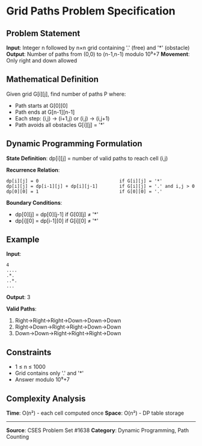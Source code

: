 # Grid Paths Problem Specification

## Problem Statement

**Input**: Integer n followed by n×n grid containing '.' (free) and '*' (obstacle)
**Output**: Number of paths from (0,0) to (n-1,n-1) modulo 10⁹+7
**Movement**: Only right and down allowed

## Mathematical Definition

Given grid G[i][j], find number of paths P where:
- Path starts at G[0][0] 
- Path ends at G[n-1][n-1]
- Each step: (i,j) → (i+1,j) or (i,j) → (i,j+1)
- Path avoids all obstacles G[i][j] = '*'

## Dynamic Programming Formulation

**State Definition**: dp[i][j] = number of valid paths to reach cell (i,j)

**Recurrence Relation**:
```
dp[i][j] = 0                              if G[i][j] = '*'
dp[i][j] = dp[i-1][j] + dp[i][j-1]        if G[i][j] = '.' and i,j > 0
dp[0][0] = 1                              if G[0][0] = '.'
```

**Boundary Conditions**:
- dp[0][j] = dp[0][j-1] if G[0][j] ≠ '*'
- dp[i][0] = dp[i-1][0] if G[i][0] ≠ '*'

## Example

**Input**:
```
4
....
.*.
..*.
...
```

**Output**: 3

**Valid Paths**:
1. Right→Right→Right→Down→Down→Down
2. Right→Down→Right→Right→Down→Down  
3. Down→Down→Right→Right→Right→Down

## Constraints

- 1 ≤ n ≤ 1000
- Grid contains only '.' and '*'
- Answer modulo 10⁹+7

## Complexity Analysis

**Time**: O(n²) - each cell computed once
**Space**: O(n²) - DP table storage

---

**Source**: CSES Problem Set #1638
**Category**: Dynamic Programming, Path Counting
